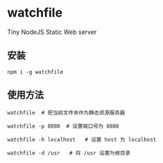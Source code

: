 # watchfile
Tiny NodeJS Static Web server

## 安装

```
npm i -g watchfile
```


## 使用方法

```
watchfile  # 把当前文件夹作为静态资源服务器

watchfile -p 8080  # 设置端口号为 8080

watchfile -h localhost   # 设置 host 为 localhost

watchfile -d /usr   # 将 /usr 设置为根目录

```
